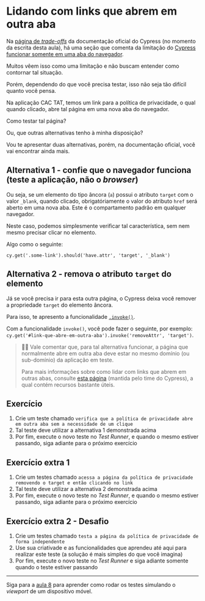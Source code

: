 # Lidando com links que abrem em outra aba

Na [página de _trade-offs_](https://docs.cypress.io/guides/references/trade-offs) da documentação oficial do Cypress (no momento da escrita desta aula), há uma seção que comenta da limitação do [Cypress funcionar somente em uma aba do navegador](https://docs.cypress.io/guides/references/trade-offs#Multiple-tabs).

Muitos vêem isso como uma limitação e não buscam entender como contornar tal situação.

Porém, dependendo do que você precisa testar, isso não seja tão difícil quanto você pensa.

Na aplicação CAC TAT, temos um link para a política de privacidade, o qual quando clicado, abre tal página em uma nova aba do navegador.

Como testar tal página?

Ou, que outras alternativas tenho à minha disposição?

Vou te apresentar duas alternativas, porém, na documentação oficial, você vai encontrar ainda mais.

## Alternativa 1 - confie que o navegador funciona (teste a aplicação, não o _browser_)

Ou seja, se um elemento do tipo âncora (`a`) possui o atributo `target` com o valor `_blank`, quando clicado, obrigatóriamente o valor do atributo `href` será aberto em uma nova aba. Este é o compartamento padrão em qualquer navegador.

Neste caso, podemos simplesmente verificar tal característica, sem nem mesmo precisar clicar no elemento.

Algo como o seguinte:

`cy.get('.some-link').should('have.attr', 'target', '_blank')`

## Alternativa 2 - remova o atributo `target` do elemento

Já se você precisa ir para esta outra página, o Cypress deixa você remover a propriedade `target` do elemento âncora.

Para isso, te apresento a funcionalidade [`.invoke()`](https://docs.cypress.io/api/commands/invoke).

Com a funcionalidade `invoke()`, você pode fazer o seguinte, por exemplo: `cy.get('#link-que-abre-em-outra-aba').invoke('removeAttr', 'target')`.

> 👨‍🏫 Vale comentar que, para tal alternativa funcionar, a página que normalmente abre em outra aba deve estar no mesmo domínio (ou sub-domínio) da aplicação em teste.
>
> Para mais informações sobre como lidar com links que abrem em outras abas, consulte [esta página](https://github.com/cypress-io/cypress-example-recipes/tree/master/examples/testing-dom__tab-handling-links#tab-handling-anchor-links) (mantida pelo time do Cypress), a qual contém recursos bastante úteis.

## Exercício

1. Crie um teste chamado `verifica que a política de privacidade abre em outra aba sem a necessidade de um clique`
2. Tal teste deve utilizar a alternativa 1 demonstrada acima
3. Por fim, execute o novo teste no _Test Runner_, e quando o mesmo estiver passando, siga adiante para o próximo exercício

## Exercício extra 1

1. Crie um testes chamado `acessa a página da política de privacidade removendo o target e então clicando no link`
2. Tal teste deve utilizar a alternativa 2 demonstrada acima
3. Por fim, execute o novo teste no _Test Runner_, e quando o mesmo estiver passando, siga adiante para o próximo exercício

## Exercício extra 2 - Desafio

1. Crie um testes chamado `testa a página da política de privacidade de forma independente`
2. Use sua criativade e as funcionalidades que aprendeu até aqui para realizar este teste (a solução é mais simples do que você imagina)
3. Por fim, execute o novo teste no _Test Runner_ e siga adiante somente quando o teste estiver passando

___

Siga para a [aula 8](./08.md) para aprender como rodar os testes simulando o _viewport_ de um dispositivo móvel.
